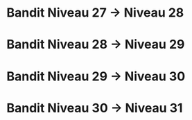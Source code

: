 # Bandit Niveau 27 → Niveau 28
# Bandit Niveau 28 → Niveau 29
# Bandit Niveau 29 → Niveau 30
# Bandit Niveau 30 → Niveau 31
